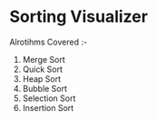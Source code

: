 # Sorting Visualizer

Alrotihms Covered :-
1) Merge Sort
2) Quick Sort
3) Heap Sort
4) Bubble Sort
5) Selection Sort
6) Insertion Sort
